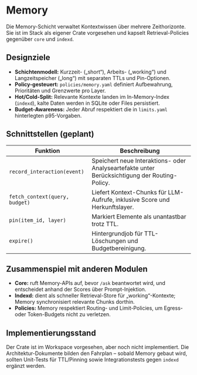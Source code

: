 # Memory

Die Memory-Schicht verwaltet Kontextwissen über mehrere Zeithorizonte. Sie ist im Stack als eigener Crate vorgesehen und kapselt Retrieval-Policies gegenüber `core` und `indexd`.

## Designziele

- **Schichtenmodell:** Kurzzeit- („short“), Arbeits- („working“) und Langzeitspeicher („long“) mit separaten TTLs und Pin-Optionen.
- **Policy-gesteuert:** `policies/memory.yaml` definiert Aufbewahrung, Prioritäten und Grenzwerte pro Layer.
- **Hot/Cold-Split:** Relevante Kontexte landen im In-Memory-Index (`indexd`), kalte Daten werden in SQLite oder Files persistiert.
- **Budget-Awareness:** Jeder Abruf respektiert die in `limits.yaml` hinterlegten p95-Vorgaben.

## Schnittstellen (geplant)

| Funktion | Beschreibung |
| --- | --- |
| `record_interaction(event)` | Speichert neue Interaktions- oder Analyseartefakte unter Berücksichtigung der Routing-Policy. |
| `fetch_context(query, budget)` | Liefert Kontext-Chunks für LLM-Aufrufe, inklusive Score und Herkunftslayer. |
| `pin(item_id, layer)` | Markiert Elemente als unantastbar trotz TTL. |
| `expire()` | Hintergrundjob für TTL-Löschungen und Budgetbereinigung. |

## Zusammenspiel mit anderen Modulen

- **Core:** ruft Memory-APIs auf, bevor `/ask` beantwortet wird, und entscheidet anhand der Scores über Prompt-Injektion.
- **Indexd:** dient als schneller Retrieval-Store für „working“-Kontexte; Memory synchronisiert relevante Chunks dorthin.
- **Policies:** Memory respektiert Routing- und Limit-Policies, um Egress- oder Token-Budgets nicht zu verletzen.

## Implementierungsstand

Der Crate ist im Workspace vorgesehen, aber noch nicht implementiert. Die Architektur-Dokumente bilden den Fahrplan – sobald Memory gebaut wird, sollten Unit-Tests für TTL/Pinning sowie Integrationstests gegen `indexd` ergänzt werden.
